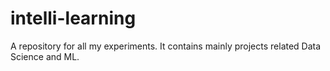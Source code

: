 # intelli-learning
A repository for all my experiments. It contains mainly projects related Data Science and ML.
